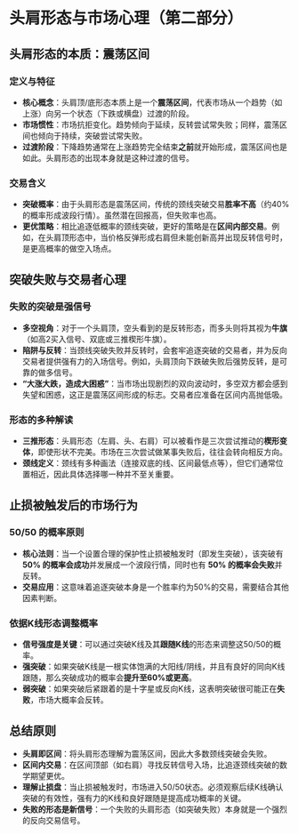 # 头肩形态与市场心理（第二部分）

## 头肩形态的本质：震荡区间

### 定义与特征
-   **核心概念**：头肩顶/底形态本质上是一个**震荡区间**，代表市场从一个趋势（如上涨）向另一个状态（下跌或横盘）过渡的阶段。
-   **市场惯性**：市场抗拒变化。趋势倾向于延续，反转尝试常失败；同样，震荡区间也倾向于持续，突破尝试常失败。
-   **过渡阶段**：下降趋势通常在上涨趋势完全结束**之前**就开始形成，震荡区间也是如此。头肩形态的出现本身就是这种过渡的信号。

### 交易含义
-   **突破概率**：由于头肩形态是震荡区间，传统的颈线突破交易**胜率不高**（约40%的概率形成波段行情）。虽然潜在回报高，但失败率也高。
-   **更优策略**：相比追逐低概率的颈线突破，更好的策略是在**区间内部交易**。例如，在头肩顶形态中，当价格反弹形成右肩但未能创新高并出现反转信号时，是更高概率的做空入场点。

## 突破失败与交易者心理

### 失败的突破是强信号
-   **多空视角**：对于一个头肩顶，空头看到的是反转形态，而多头则将其视为**牛旗**（如高2买入信号、双底或三推楔形牛旗）。
-   **陷阱与反转**：当颈线突破失败并反转时，会套牢追逐突破的交易者，并为反向交易者提供强有力的入场信号。例如，头肩顶向下跌破失败后强势反转，是可靠的做多信号。
-   **“大涨大跌，造成大困惑”**：当市场出现剧烈的双向波动时，多空双方都会感到失望和困惑，这正是震荡区间形成的标志。交易者应准备在区间内高抛低吸。

### 形态的多种解读
-   **三推形态**：头肩形态（左肩、头、右肩）可以被看作是三次尝试推动的**楔形变体**，即使形状不完美。市场在三次尝试做某事失败后，往往会转向相反方向。
-   **颈线定义**：颈线有多种画法（连接双底的线、区间最低点等），但它们通常位置相近，因此具体选择哪一种并不至关重要。

## 止损被触发后的市场行为

### 50/50 的概率原则
-   **核心法则**：当一个设置合理的保护性止损被触发时（即发生突破），该突破有 **50% 的概率会成功**并发展成一个波段行情，同时也有 **50% 的概率会失败**并反转。
-   **交易应用**：这意味着追逐突破本身是一个胜率约为50%的交易，需要结合其他因素判断。

### 依据K线形态调整概率
-   **信号强度是关键**：可以通过突破K线及其**跟随K线**的形态来调整这50/50的概率。
-   **强突破**：如果突破K线是一根实体饱满的大阳线/阴线，并且有良好的同向K线跟随，那么突破成功的概率会**提升至60%或更高**。
-   **弱突破**：如果突破后紧跟着的是十字星或反向K线，这表明突破很可能正在**失败**，市场大概率会反转。

## 总结原则
-   **头肩即区间**：将头肩形态理解为震荡区间，因此大多数颈线突破会失败。
-   **区间内交易**：在区间顶部（如右肩）寻找反转信号入场，比追逐颈线突破的数学期望更优。
-   **理解止损盘**：当止损被触发时，市场进入50/50状态。必须观察后续K线确认突破的有效性，强有力的K线和良好跟随是提高成功概率的关键。
-   **失败的形态是新信号**：一个失败的头肩形态（如突破失败）本身就是一个强烈的反向交易信号。